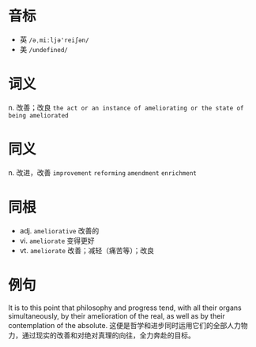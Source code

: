 # 音标

- 英 `/əˌmiːljə'reiʃən/`
- 美 `/undefined/`

# 词义

n. 改善；改良
`the act or an instance of ameliorating or the state of being ameliorated `

# 同义

n. 改进，改善
`improvement` `reforming` `amendment` `enrichment`

# 同根

- adj. `ameliorative` 改善的
- vi. `ameliorate` 变得更好
- vt. `ameliorate` 改善；减轻（痛苦等）；改良

# 例句

It is to this point that philosophy and progress tend, with all their organs simultaneously, by their amelioration of the real, as well as by their contemplation of the absolute.
这便是哲学和进步同时运用它们的全部人力物力，通过现实的改善和对绝对真理的向往，全力奔赴的目标。


